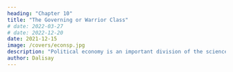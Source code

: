 ```yaml
---
heading: "Chapter 10"
title: "The Governing or Warrior Class"
# date: 2022-03-27
# date: 2022-12-20
date: 2021-12-15
image: /covers/econsp.jpg
description: "Political economy is an important division of the science of government. The object of government is the happiness of men, united in society"
author: Dalisay
---
```


